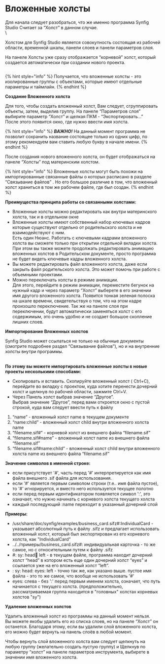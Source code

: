 # Вложенные холсты

Для начала следует разобраться, что же именно программа Synfig Studio Считает за “Холст” в данном случае.\
\


Холстом для Synfig Studio является совокупность состоящая из рабочей области, временной шкалы, панели слоев и панели параметров слоя.

На панеле Холсты уже сразу отображается “корневой” холст, который создается автоматически при создании нового проекта.

<figure><img src="https://lh7-us.googleusercontent.com/1JUeeZpGdguV5yF9voKYzPttXR3k9-9dSs9BqR2tZekEC1kBrQEJJtbQkRVowT489wp5KKpGoIuyZrvHyispN0Y8q0HEKob3fadR62Ey7YIas89RheRY9R7BPStvgMNee-XSLRmqfr7tcZMRFWzVjDs" alt=""><figcaption></figcaption></figure>

{% hint style="info" %}
Получается, что  вложенные холсты - это изолированные группы с объектами, которые имеют отдельные параметры и таймлайн.&#x20;
{% endhint %}

**Создание Вложенного холста**

Для того, чтобы создать вложенный холст, Вам следует, сгруппировать объекты, затем, выделив группу. На панеле “Параметров слоя” выбирите параметр “Холст” и щелкая ПКМ - “Экспортировать…”\
После этого появится окно, где нужно ввести имя холста.

{% hint style="info" %}
_**ВАЖНО!**_ На данный момент программа не позволит сохранить название состоящее только из одних цифр, по этому рекомендуем вам ставить любую букву в начале имени.
{% endhint %}

После создания нового вложенного холста, он будет отображаться на панеле “Холсты” под материнским холстом.&#x20;

{% hint style="info" %}
Вложенные  холсты могут быть похожи на импортированные связанные файлы о которых расписано в разделе “Связывание файлов” . Но его большое различие в том, что вложенный холст храниться в том же рабочем файле, где был создан.
{% endhint %}

**Преимущества принципа работы со связанными холстами:**

* Вложенные холсты можно редактировать как внутри материнского холста, так и в отдельном окне
* Вложенные холсты имеют собственный набор ключевых кадров которые существуют отдельно от родительского холста и не взаимодействуют с ним.\
  Есть один Нюанс. Работать с ключевыми кадрами вложенного холста вы сможете только при открытии отдельной вкладки холста. При этом вы также можете продолжать редактировать анимацию вложенных холстов  в Родительском документе, просто программа не будет видеть ключевые кадры вложенного холста.
* Вы можете редактировать файл вложенного холста, даже если закрыть файл родительского холста. Это может помочь при работе с объемными проектами.
* Можно переключать холсты в режиме анимации.\
  Для этого, перейдите в режим анимации, переместите бегунок на нужный кадр и через параметр “Холст” выберете в его значении имя другого вложенного холста. Появится тонкая зеленая полоска на шкале времени, свидетельствуя о том, что на этом кадре произошло переключение. Так же на панеле слоя при переключении, будут автоматически заменяться холст с его содержимым, это очень удобно и не создает большое скопление лишних слоев.

**Импортирование Вложенных холстов**

Synfig Studio может ссылаться не только на обычные документы (смотрите подробнее раздел “Связывание файлов”), но и на внутренние холсты внутри программы.

\
**По этому вы можете импортировать вложенные холсты в новые проекты несколькими способами:**&#x20;

* Скопировать и вставить. Скопируйте вложенный холст ( Ctrl+C), перейдите во вкладку с проектом, куда хотите перенести дочерний холст и щелкнув по рабочей области, зажмите  Ctrl+V.&#x20;
* Через Панель холст выбрав значение “Другое”.\
  Выбрав значение “Другое”, перед вами откроется окно с пустой строкой, куда вам следует ввести путь к файлу

1. “name” - вложенный холст name в текущем документе
2. “name:child” - вложенный холст child внутри вложенного холста name
3. “filename.sif#” - корневой холст из внешнего файла “filename.sif”
4. “filename.sif#name” - вложенный холст name из внешнего файла  “filename.sif”
5. “filename.sif#name:child” - вложенный холст child внутри вложенного холста name из внешнего файла  “filename.sif”

**Значение символов в именной строке:**

* если присутствует '#', часть перед '#' интерпретируется как имя файла внешнего .sif файла для использования.
* если '#' является первым символом строки (т.е.. имя файла пустое), то '#' игнорируется, и вместо него используется текущее полотно
* если перед первым идентификатором появляется символ ':', это означает, что нужно начинать с корневого холста текущего холста
* каждый последующий :name переходит в указанный дочерний слой

**Примеры:**

* /usr/share/doc/synfig/examples/business\_card.sifz#:IndividualCard - указывает абсолютный путь к файлу .sifz и предлагает использовать вложенный холст, который был экспортирован из его корневого холста, как "IndividualCard"
* ../../примеры/business\_card.sifz#: индивидуальная карточка - то же самое, но с относительным путем к файлу .sifz
* \#: sy: head:eyes: left - в текущем файле, программа находит дочерний холст “head” в котором есть еще один дочерний холст “eyes” и ссылается уже на его вложенный холст “left”.
* : sy: head: eyes: left - точно так же, как указано выше. пустое имя файла - это то же самое, что вообще не использовать '#'
* eyes: слева - без ':' перед первым именем холста, означает, что путь начинается с текущего холста. (предположительно, рассматриваемая группа находится в "головных" холстах корневых холстов "sy")

**Удаление вложенных холстов**

Удалить вложенный холст из программы на данный момент нельзя.\
Вы можете якобы удалить его из списка слоев, но на панеле “Холст” он останется. Благодаря этому, если вы удалили слой вложенного холста, его можно будет вернуть на панель слоёв в любой момент.

Чтобы вернуть слой вложенного холста вам следует щелкнуть на любую группу (желательно создать пустую группу) и Щелкнув по параметру “холст” на панеле параметров инструмента, выбирете в значении имя вложенного холста.
